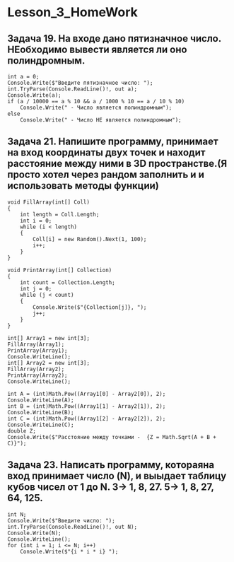 # Lesson_3_HomeWork

## Задача 19. На входе дано пятизначное число. НЕобходимо вывести является ли оно полиндромным.
```
int a = 0;
Console.Write($"Введите пятизначное число: ");
int.TryParse(Console.ReadLine()!, out a);
Console.Write(a);
if (a / 10000 == a % 10 && a / 1000 % 10 == a / 10 % 10)
    Console.Write(" - Число является полиндромным");
else
    Console.Write(" - Число НЕ является полиндромным");
```

## Задача 21. Напишите программу, принимает на вход координаты двух точек и находит расстояние между ними в 3D пространстве.(Я просто хотел через рандом заполнить и и использовать методы функции)
```
void FillArray(int[] Coll)
{
    int length = Coll.Length;
    int i = 0;
    while (i < length)
    {
        Coll[i] = new Random().Next(1, 100);
        i++;
    }
}

void PrintArray(int[] Collection)
{
    int count = Collection.Length;
    int j = 0;
    while (j < count)
    {
        Console.Write($"{Collection[j]}, ");
        j++;
    }
}

int[] Array1 = new int[3];
FillArray(Array1);
PrintArray(Array1);
Console.WriteLine();
int[] Array2 = new int[3];
FillArray(Array2);
PrintArray(Array2);
Console.WriteLine();

int A = (int)Math.Pow((Array1[0] - Array2[0]), 2);
Console.WriteLine(A);
int B = (int)Math.Pow((Array1[1] - Array2[1]), 2);
Console.WriteLine(B);
int C = (int)Math.Pow((Array1[2] - Array2[2]), 2);
Console.WriteLine(C);
double Z;
Console.Write($"Расстояние между точками -  {Z = Math.Sqrt(A + B + C)}");
```

## Задача 23. Написать программу, котораяна вход принимает число (N), и выыдает таблицу кубов чисел от 1 до N. 3-> 1, 8, 27. 5-> 1, 8, 27, 64, 125.
```
int N;
Console.Write($"Введите число: ");
int.TryParse(Console.ReadLine()!, out N);
Console.Write(N);
Console.WriteLine();
for (int i = 1; i <= N; i++)
    Console.Write($"{i * i * i} ");
```
